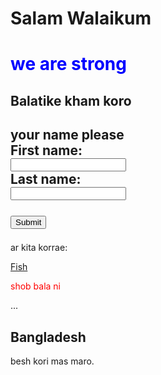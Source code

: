 # Salam Walaikum
<html>
<body>
  
<h1 style="color:blue;">we are strong</h1>
<h2>Balatike kham koro</h2>
<h2>your name please 

<form action="/action_page.php">
First name:<br>
<input type=name="firstname">
<br>
Last name:<br>
<input type=name="lastname">
<br><br>
<input type="submit">
</form>
</h2>
<p>ar kita korrae:</p>
<a href="https://www.shutterstock.com/search/bangladesh+fish">Fish</a>

<p style="color:red;">shob bala ni </p>
<html lang="bn">
...
</html>

<div class="cities">
  <h2>Bangladesh</h2>
  <p>besh kori mas maro.</p>
</div>



